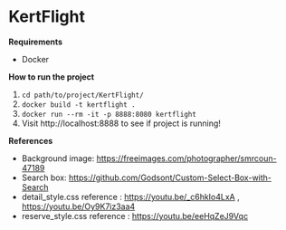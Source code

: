 # KertFlight

**Requirements**
- Docker

**How to run the project**
1. ``` cd path/to/project/KertFlight/ ```
2. ``` docker build -t kertflight . ```
3. ``` docker run --rm -it -p 8888:8080 kertflight ```
4. Visit http://localhost:8888 to see if project is running!

**References**
- Background image: https://freeimages.com/photographer/smrcoun-47189
- Search box: https://github.com/Godsont/Custom-Select-Box-with-Search
- detail_style.css reference : https://youtu.be/_c6hkIo4LxA , https://youtu.be/Oy9K7iz3aa4
- reserve_style.css reference : https://youtu.be/eeHqZeJ9Vqc
